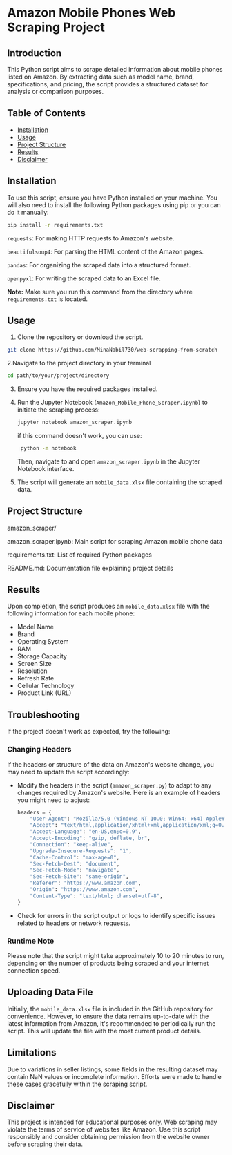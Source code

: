 # Amazon Mobile Phones Web Scraping Project

## Introduction

This Python script aims to scrape detailed information about mobile phones listed on Amazon. By extracting data such as model name, brand, specifications, and pricing, the script provides a structured dataset for analysis or comparison purposes.


## Table of Contents
- [Installation](#installation)
- [Usage](#usage)
- [Project Structure](#project-structure)
- [Results](#results)
- [Disclaimer](#disclaimer)


## Installation

To use this script, ensure you have Python installed on your machine. You will also need to install the following Python packages using pip or you can do it manually:

```bash
pip install -r requirements.txt
```
`requests`: For making HTTP requests to Amazon's website.

`beautifulsoup4`: For parsing the HTML content of the Amazon pages.

`pandas`: For organizing the scraped data into a structured format.

`openpyxl`: For writing the scraped data to an Excel file.

**Note:** Make sure you run this command from the directory where `requirements.txt` is located.

## Usage
1. Clone the repository or download the script.
```bash
git clone https://github.com/MinaNabil730/web-scrapping-from-scratch
```
2.Navigate to the project directory in your terminal
```bash
cd path/to/your/project/directory
```
3. Ensure you have the required packages installed.
4. Run the Jupyter Notebook (`Amazon_Mobile_Phone_Scraper.ipynb`) to initiate the scraping process:

    ```bash
    jupyter notebook amazon_scraper.ipynb
    ```
    if this command doesn't work, you can use:
   ```bash
    python -m notebook
   ```
    Then, navigate to and open `amazon_scraper.ipynb` in the Jupyter Notebook interface.

6. The script will generate an `mobile_data.xlsx` file containing the scraped data.

   
## Project Structure
amazon_scraper/

amazon_scraper.ipynb: Main script for scraping Amazon mobile phone data

requirements.txt: List of required Python packages

README.md: Documentation file explaining project details


## Results

Upon completion, the script produces an `mobile_data.xlsx` file with the following information for each mobile phone:

- Model Name
- Brand
- Operating System
- RAM
- Storage Capacity
- Screen Size
- Resolution
- Refresh Rate
- Cellular Technology
- Product Link (URL)

Troubleshooting
---------------

If the project doesn't work as expected, try the following:

### Changing Headers

If the headers or structure of the data on Amazon's website change, you may need to update the script accordingly:

- Modify the headers in the script (`amazon_scraper.py`) to adapt to any changes required by Amazon's website. Here is an example of headers you might need to adjust:

    ```python
    headers = {
        "User-Agent": "Mozilla/5.0 (Windows NT 10.0; Win64; x64) AppleWebKit/537.36 (KHTML, like Gecko) Chrome/98.0.4758.102 Safari/537.36",
        "Accept": "text/html,application/xhtml+xml,application/xml;q=0.9,image/webp,*/*;q=0.8",
        "Accept-Language": "en-US,en;q=0.9",
        "Accept-Encoding": "gzip, deflate, br",
        "Connection": "keep-alive",
        "Upgrade-Insecure-Requests": "1",
        "Cache-Control": "max-age=0",
        "Sec-Fetch-Dest": "document",
        "Sec-Fetch-Mode": "navigate",
        "Sec-Fetch-Site": "same-origin",
        "Referer": "https://www.amazon.com",
        "Origin": "https://www.amazon.com",
        "Content-Type": "text/html; charset=utf-8",
    }
    ```

- Check for errors in the script output or logs to identify specific issues related to headers or network requests.

### Runtime Note

Please note that the script might take approximately 10 to 20 minutes to run, depending on the number of products being scraped and your internet connection speed.

## Uploading Data File

Initially, the `mobile_data.xlsx` file is included in the GitHub repository for convenience. However, to ensure the data remains up-to-date with the latest information from Amazon, it's recommended to periodically run the script. This will update the file with the most current product details.


## Limitations

Due to variations in seller listings, some fields in the resulting dataset may contain NaN values or incomplete information. Efforts were made to handle these cases gracefully within the scraping script.


## Disclaimer

This project is intended for educational purposes only. Web scraping may violate the terms of service of websites like Amazon. Use this script responsibly and consider obtaining permission from the website owner before scraping their data.


